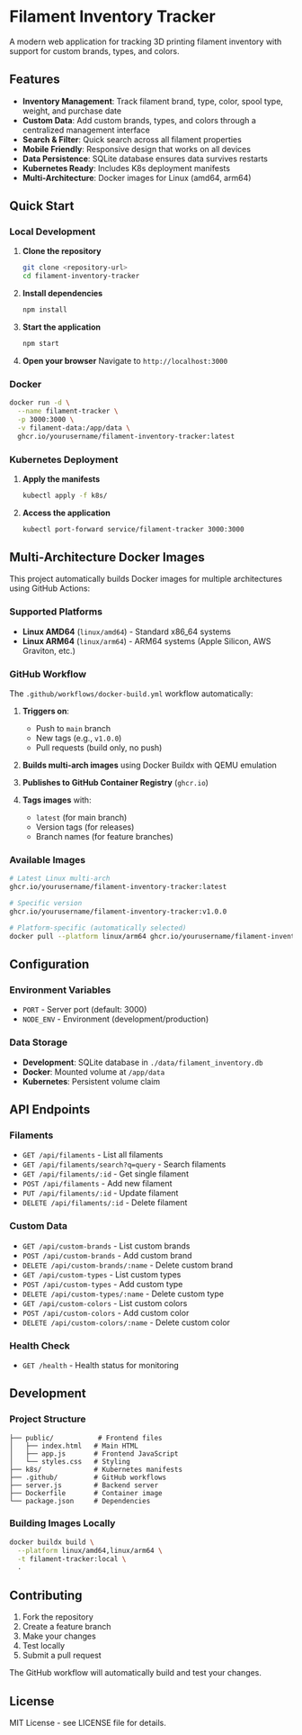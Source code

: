 # Filament Inventory Tracker

A modern web application for tracking 3D printing filament inventory with support for custom brands, types, and colors.

## Features

- **Inventory Management**: Track filament brand, type, color, spool type, weight, and purchase date
- **Custom Data**: Add custom brands, types, and colors through a centralized management interface
- **Search & Filter**: Quick search across all filament properties
- **Mobile Friendly**: Responsive design that works on all devices
- **Data Persistence**: SQLite database ensures data survives restarts
- **Kubernetes Ready**: Includes K8s deployment manifests
- **Multi-Architecture**: Docker images for Linux (amd64, arm64)

## Quick Start

### Local Development

1. **Clone the repository**
   ```bash
   git clone <repository-url>
   cd filament-inventory-tracker
   ```

2. **Install dependencies**
   ```bash
   npm install
   ```

3. **Start the application**
   ```bash
   npm start
   ```

4. **Open your browser**
   Navigate to `http://localhost:3000`

### Docker

```bash
docker run -d \
  --name filament-tracker \
  -p 3000:3000 \
  -v filament-data:/app/data \
  ghcr.io/yourusername/filament-inventory-tracker:latest
```

### Kubernetes Deployment

1. **Apply the manifests**
   ```bash
   kubectl apply -f k8s/
   ```

2. **Access the application**
   ```bash
   kubectl port-forward service/filament-tracker 3000:3000
   ```

## Multi-Architecture Docker Images

This project automatically builds Docker images for multiple architectures using GitHub Actions:

### Supported Platforms

- **Linux AMD64** (`linux/amd64`) - Standard x86_64 systems
- **Linux ARM64** (`linux/arm64`) - ARM64 systems (Apple Silicon, AWS Graviton, etc.)

### GitHub Workflow

The `.github/workflows/docker-build.yml` workflow automatically:

1. **Triggers on**:
   - Push to `main` branch
   - New tags (e.g., `v1.0.0`)
   - Pull requests (build only, no push)

2. **Builds multi-arch images** using Docker Buildx with QEMU emulation

3. **Publishes to GitHub Container Registry** (`ghcr.io`)

4. **Tags images** with:
   - `latest` (for main branch)
   - Version tags (for releases)
   - Branch names (for feature branches)

### Available Images

```bash
# Latest Linux multi-arch
ghcr.io/yourusername/filament-inventory-tracker:latest

# Specific version
ghcr.io/yourusername/filament-inventory-tracker:v1.0.0

# Platform-specific (automatically selected)
docker pull --platform linux/arm64 ghcr.io/yourusername/filament-inventory-tracker:latest
```

## Configuration

### Environment Variables

- `PORT` - Server port (default: 3000)
- `NODE_ENV` - Environment (development/production)

### Data Storage

- **Development**: SQLite database in `./data/filament_inventory.db`
- **Docker**: Mounted volume at `/app/data`
- **Kubernetes**: Persistent volume claim

## API Endpoints

### Filaments
- `GET /api/filaments` - List all filaments
- `GET /api/filaments/search?q=query` - Search filaments
- `GET /api/filaments/:id` - Get single filament
- `POST /api/filaments` - Add new filament
- `PUT /api/filaments/:id` - Update filament
- `DELETE /api/filaments/:id` - Delete filament

### Custom Data
- `GET /api/custom-brands` - List custom brands
- `POST /api/custom-brands` - Add custom brand
- `DELETE /api/custom-brands/:name` - Delete custom brand
- `GET /api/custom-types` - List custom types
- `POST /api/custom-types` - Add custom type
- `DELETE /api/custom-types/:name` - Delete custom type
- `GET /api/custom-colors` - List custom colors
- `POST /api/custom-colors` - Add custom color
- `DELETE /api/custom-colors/:name` - Delete custom color

### Health Check
- `GET /health` - Health status for monitoring

## Development

### Project Structure
```
├── public/           # Frontend files
│   ├── index.html   # Main HTML
│   ├── app.js       # Frontend JavaScript
│   └── styles.css   # Styling
├── k8s/             # Kubernetes manifests
├── .github/         # GitHub workflows
├── server.js        # Backend server
├── Dockerfile       # Container image
└── package.json     # Dependencies
```

### Building Images Locally

```bash
docker buildx build \
  --platform linux/amd64,linux/arm64 \
  -t filament-tracker:local \
  .
```

## Contributing

1. Fork the repository
2. Create a feature branch
3. Make your changes
4. Test locally
5. Submit a pull request

The GitHub workflow will automatically build and test your changes.

## License

MIT License - see LICENSE file for details.
